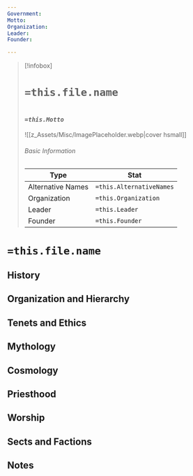 ```yaml
---
Government:
Motto:
Organization:
Leader:
Founder:

---
```


> [!infobox]
> # `=this.file.name`
> # <font size=3>*`=this.Motto`*</font>
> ![[z_Assets/Misc/ImagePlaceholder.webp|cover hsmall]]
> ###### Basic Information
> Type |  Stat |
> ---|---|
> Alternative Names | `=this.AlternativeNames` |
> Organization | `=this.Organization` |
> Leader | `=this.Leader` |
> Founder | `=this.Founder` |

# `=this.file.name`

## History

## Organization and Hierarchy

## Tenets and Ethics

## Mythology

## Cosmology

## Priesthood

## Worship

## Sects and Factions

## Notes